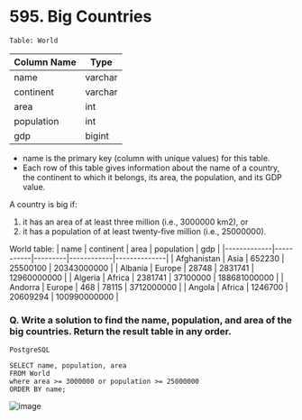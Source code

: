 # 595. Big Countries
 
`Table: World`

| Column Name | Type    |
|-------------|---------|
| name        | varchar |
| continent   | varchar |
| area        | int     |
| population  | int     |
| gdp         | bigint  |

* name is the primary key (column with unique values) for this table.
* Each row of this table gives information about the name of a country, the continent to which it belongs, its area, the population, and its GDP value.
 

A country is big if:
1. it has an area of at least three million (i.e., 3000000 km2), or
2. it has a population of at least twenty-five million (i.e., 25000000).


World table:
| name        | continent | area    | population | gdp          |
|-------------|-----------|---------|------------|--------------|
| Afghanistan | Asia      | 652230  | 25500100   | 20343000000  |
| Albania     | Europe    | 28748   | 2831741    | 12960000000  |
| Algeria     | Africa    | 2381741 | 37100000   | 188681000000 |
| Andorra     | Europe    | 468     | 78115      | 3712000000   |
| Angola      | Africa    | 1246700 | 20609294   | 100990000000 |


### Q. Write a solution to find the name, population, and area of the big countries. Return the result table in any order.

`PostgreSQL`
```PostgreSQL
SELECT name, population, area
FROM World
where area >= 3000000 or population >= 25000000
ORDER BY name; 
```

![image](https://github.com/PankajVirendraModi/leetcode-50-sql/assets/75255261/ea82a2e0-d48d-4967-99a6-5bae2889ec37)
